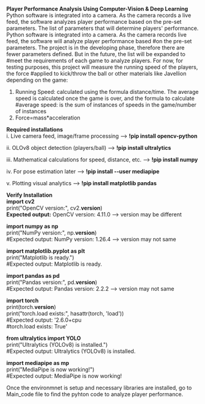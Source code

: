 **Player Performance Analysis Using Computer-Vision & Deep Learning**<br>
Python software is integrated into a camera. As the camera records a live feed, the software analyzes player performance based  on the pre-set parameters. The list of parameters that will determine players' performance.
Python software is integrated into a camera. As the camera records live feed, the software will analyze player performance based
#on the pre-set parameters. The project is in the developing phase, therefore there are fewer parameters defined. But in the future, the list will be expanded to #meet the requirements of each game to analyze players. For now, for testing purposes, this project will measure the running speed of the players, the force #applied to kick/throw the ball or other materials like Javellion depending on the game:
1. Running Speed: calculated using the formula distance/time. The average speed is calculated once the game is over, and the formula to calculate
#average speed: is the sum of instances of speeds in the game/number of instances
2. Force=mass*acceleration

**Required installations** <br>
i. Live camera feed, image/frame processing -->
**!pip install opencv-python**

ii. OLOv8 object detection (players/ball)  -->
**!pip install ultralytics**

iii. Mathematical calculations for speed, distance, etc.  -->
**!pip install numpy**

iv. For pose estimation later  -->
**!pip install --user mediapipe**

v. Plotting visual analytics  -->
**!pip install matplotlib pandas**

**Verify Installation**<br>
**import cv2** <br>
print("OpenCV version:", cv2.__version__) <br>
**Expected output:** OpenCV version: 4.11.0 --> version may be different<br>

**import numpy as np**<br>
print("NumPy version:", np.__version__)<br>
#Expected output: NumPy version: 1.26.4 --> version may not same<br>

**import matplotlib.pyplot as plt**<br>
print("Matplotlib is ready.")<br>
#Expected output: Matplotlib is ready.<br>

**import pandas as pd**<br>
print("Pandas version:", pd.__version__)<br>
#Expected output: Pandas version: 2.2.2 --> version may not same<br>

**import torch**<br>
print(torch.__version__)<br>
print("torch.load exists:", hasattr(torch, 'load'))<br>
#Expected output: '2.6.0+cpu<br>
#torch.load exists: True'<br>

**from ultralytics import YOLO**<br>
print("Ultralytics (YOLOv8) is installed.")<br>
#Expected output: Ultralytics (YOLOv8) is installed.<br>

**import mediapipe as mp**<br>
print("MediaPipe is now working!")<br>
#Expected output: MediaPipe is now working!<br>

Once the environmnet is setup and necessary libraries are installed, go to Main_code file to find the pyhton code to analyze player performance.
